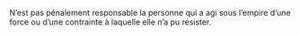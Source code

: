 N’est pas pénalement responsable la personne qui a agi sous l’empire d’une force ou d’une contrainte à laquelle elle n’a pu résister.